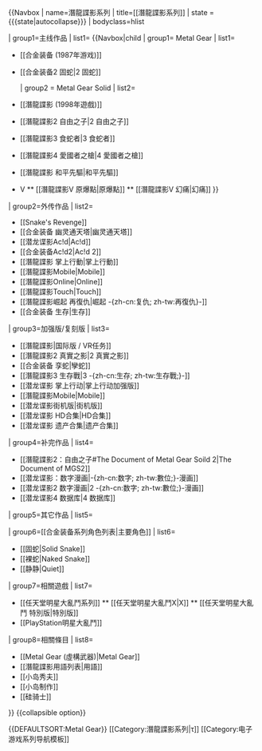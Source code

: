{{Navbox
| name=潛龍諜影系列
| title=[[潛龍諜影系列]]
| state = {{{state|autocollapse}}}
| bodyclass=hlist

| group1=主线作品
| list1= {{Navbox|child
  | group1= Metal Gear
  | list1=
* [[合金装备 (1987年游戏)]]
* [[合金装备2 固蛇|2 固蛇]]

  | group2 = Metal Gear Solid
  | list2=
* [[潛龍諜影 (1998年遊戲)]]
* [[潛龍諜影2 自由之子|2 自由之子]]
* [[潛龍諜影3 食蛇者|3 食蛇者]]
* [[潛龍諜影4 愛國者之槍|4 愛國者之槍]]
* [[潛龍諜影 和平先驅|和平先驅]]
* V
** [[潛龍諜影V 原爆點|原爆點]]
** [[潛龍諜影V 幻痛|幻痛]]
}}

| group2=外传作品
| list2=
* [[Snake's Revenge]]
* [[合金装备 幽灵通天塔|幽灵通天塔]]
* [[潜龙谍影Ac!d|Ac!d]]
* [[合金装备Ac!d2|Ac!d 2]]
* [[潛龍諜影 掌上行動|掌上行動]]
* [[潛龍諜影Mobile|Mobile]]
* [[潛龍諜影Online|Online]]
* [[潛龍諜影Touch|Touch]]
* [[潛龍諜影崛起 再復仇|崛起 -{zh-cn:复仇; zh-tw:再復仇}-]]
* [[合金装备 生存|生存]]

| group3=加强版/复刻版
| list3=
* [[潛龍諜影|国际版 / VR任务]]
* [[潛龍諜影2 真實之影|2 真實之影]]
* [[合金装备 孪蛇|孿蛇]]
* [[潛龍諜影3 生存戰|3 -{zh-cn:生存; zh-tw:生存戰;}-]]
* [[潜龙谍影 掌上行动|掌上行动加强版]]
* [[潛龍諜影Mobile|Mobile]]
* [[潜龙谍影街机版|街机版]]
* [[潜龙谍影 HD合集|HD合集]]
* [[潜龙谍影 遗产合集|遗产合集]]

| group4=补完作品
| list4=
* [[潛龍諜影2：自由之子#The Document of Metal Gear Soild 2|The Document of MGS2]]
* [[潜龙谍影：数字漫画|-{zh-cn:数字; zh-tw:數位;}-漫画]]
* [[潜龙谍影2 数字漫画|2 -{zh-cn:数字; zh-tw:數位;}-漫画]]
* [[潜龙谍影4 数据库|4 数据库]]

| group5=其它作品
| list5=

| group6=[[合金装备系列角色列表|主要角色]]
| list6=
* [[固蛇|Solid Snake]]
* [[裸蛇|Naked Snake]]
* [[静静|Quiet]]

| group7=相關遊戲
| list7=
* [[任天堂明星大亂鬥系列]]
** [[任天堂明星大亂鬥X|X]]
** [[任天堂明星大亂鬥 特別版|特別版]]
* [[PlayStation明星大亂鬥]]

| group8=相關條目
| list8=
* [[Metal Gear (虛構武器)|Metal Gear]]
* [[潛龍諜影用語列表|用語]]
* [[小岛秀夫]]
* [[小岛制作]]
* [[硅骑士]]

}}<noinclude>
{{collapsible option}}

{{DEFAULTSORT:Metal Gear}}
[[Category:潛龍諜影系列|τ]]
[[Category:电子游戏系列导航模板]]
</noinclude>